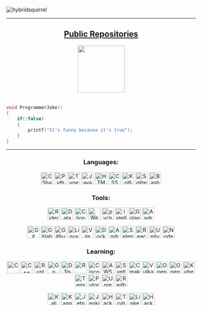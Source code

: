 
[comment]: <> (Spacer)
<h3 align="center" ></h3>

[comment]: <> (TODO: Create a gif)


<p align="left"> <img src="https://komarev.com/ghpvc/?username=hybridsquirrel&label=Profile%20views&color=0e75b6&style=flat" alt="hybridsquirrel" />

---

<a href="https://github.com/HybridSquirrel-Repos"><h2 align="center">Public Repositories</h2></a>

[comment]: <> (TODO: Add text to images)

<div align="center">
    <img src="https://avatars.githubusercontent.com/u/98660351?s=400&u=03bb3e354c58ca1fc0033270c40560dc4d330d85&v=4" alt="" width="125" />
</div>



[comment]: <> (Spacer)
<h4 align="center"> </h4>



```C

void ProgrammerJoke()
{
    if(!false)
    {
        printf("It's funny because it's true");
    }
}

```

---



<h3 align="center">Languages:</h3>
<p align="center">
    <img height="32" width="32" src="https://unpkg.com/simple-icons@v6/icons/csharp.svg" title="CSharp"/>
    <img height="32" width="32" src="https://unpkg.com/simple-icons@v6/icons/python.svg" title="Python"/>
    <img height="32" width="32" src="https://unpkg.com/simple-icons@v6/icons/typescript.svg" title="Typescript"/>
    <img height="32" width="32" src="https://unpkg.com/simple-icons@v6/icons/javascript.svg" title="Javascript"/>
    <img height="32" width="32" src="https://unpkg.com/simple-icons@v6/icons/html5.svg" title="HTML"/>
    <img height="32" width="32" src="https://unpkg.com/simple-icons@v6/icons/css3.svg" title="CSS"/>
    <img height="32" width="32" src="https://unpkg.com/simple-icons@v6/icons/kotlin.svg" title="Kotlin"/>
    <img height="32" width="32" src="https://unpkg.com/simple-icons@v6/icons/sqlite.svg" title="Sqlite"/>
    <img height="32" width="32" src="https://unpkg.com/simple-icons@v6/icons/gnubash.svg" title="Bash"/>



</p>


<h3 align="center">Tools:</h3>
<p align="center">
    <img height="32" width="32" src="https://unpkg.com/simple-icons@v6/icons/rider.svg" title="Rider IDE"/>
    <img height="32" width="32" src="https://unpkg.com/simple-icons@v6/icons/datagrip.svg" title="Datagrip IDE"/>
    <img height="32" width="32" src="https://unpkg.com/simple-icons@v6/icons/clion.svg" title="Clion IDE"/>
    <img height="32" width="32" src="https://unpkg.com/simple-icons@v6/icons/webstorm.svg" title="Webstorm IDE"/>
    <img height="32" width="32" src="https://unpkg.com/simple-icons@v6/icons/pycharm.svg" title="pycharm"/>
    <img height="32" width="32" src="https://unpkg.com/simple-icons@v6/icons/intellijidea.svg" title="Intellij IDE"/>
    <img height="32" width="32" src="https://unpkg.com/simple-icons@v6/icons/goland.svg" title="Goland IDE"/>
    <img height="32" width="32" src="https://unpkg.com/simple-icons@v6/icons/androidstudio.svg" title="Android Studio"/>
</p>
<p align="center">
    <img height="32" width="32" src="https://unpkg.com/simple-icons@v6/icons/git.svg" title="Git"/>
    <img height="32" width="32" src="https://unpkg.com/simple-icons@v6/icons/gitlab.svg" title="Gitlab"/>
    <img height="32" width="32" src="https://unpkg.com/simple-icons@v6/icons/github.svg" title="Github"/>
    <img height="32" width="32" src="https://unpkg.com/simple-icons@v6/icons/linux.svg" title="Linux"/>
    <img height="32" width="32" src="https://unpkg.com/simple-icons@v6/icons/vim.svg" title="Vim"/>
    <img height="32" width="32" src="https://unpkg.com/simple-icons@v6/icons/docker.svg" title="Docker"/>
    <img height="32" width="32" src="https://unpkg.com/simple-icons@v6/icons/android.svg" title="Android"/>
    <img height="32" width="32" src="https://unpkg.com/simple-icons@v6/icons/selenium.svg" title="Selenium"/>
    <img height="32" width="32" src="https://unpkg.com/simple-icons@v6/icons/react.svg" title="React"/>
    <img height="32" width="32" src="https://unpkg.com/simple-icons@v6/icons/unity.svg" title="Unity"/>
    <img height="32" width="32" src="https://unpkg.com/simple-icons@v6/icons/nodedotjs.svg" title="Nodejs"/>


</p>

<h3 align="center">Learning:</h3>
<p align="center">
    <img height="32" width="32" src="https://unpkg.com/simple-icons@v6/icons/c.svg" title="C"/>
    <img height="32" width="32" src="https://unpkg.com/simple-icons@v6/icons/cplusplus.svg" title="C++"/>
    <img height="32" width="32" src="https://unpkg.com/simple-icons@v6/icons/rust.svg" title="Rust"/>
    <img height="32" width="32" src="https://unpkg.com/simple-icons@v6/icons/go.svg" title="Go"/>
    <img height="32" width="32" src="https://unpkg.com/simple-icons@v6/icons/d3dotjs.svg" title="D3js"/>
    <img height="32" width="32" src="https://unpkg.com/simple-icons@v6/icons/r.svg" title="R"/>
    <img height="32" width="32" src="https://unpkg.com/simple-icons@v6/icons/cisco.svg" title="Cisco"/>
    <img height="32" width="32" src="https://unpkg.com/simple-icons@v6/icons/amazonaws.svg" title="AWS"/>
    <img height="32" width="32" src="https://unpkg.com/simple-icons@v6/icons/svelte.svg" title="Svelte"/>
    <img height="32" width="32" src="https://unpkg.com/simple-icons@v6/icons/cmake.svg" title="Cmake"/>
    <img height="32" width="32" src="https://unpkg.com/simple-icons@v6/icons/vulkan.svg" title="Vulkan"/>
    <img height="32" width="32" src="https://unpkg.com/simple-icons@v6/icons/opengl.svg" title="Opengl"/>
    <img height="32" width="32" src="https://unpkg.com/simple-icons@v6/icons/opencv.svg" title="Opencv"/>
    <img height="32" width="32" src="https://unpkg.com/simple-icons@v6/icons/kubernetes.svg" title="Kubernetes"/>
    <img height="32" width="32" src="https://unpkg.com/simple-icons@v6/icons/tensorflow.svg" title="Tensorflow"/>
    <img height="32" width="32" src="https://unpkg.com/simple-icons@v6/icons/pytorch.svg" title="Pytorch"/>
    <img height="32" width="32" src="https://unpkg.com/simple-icons@v6/icons/unrealengine.svg" title="Unreal Engine"/>
    <img height="32" width="32" src="https://unpkg.com/simple-icons@v6/icons/redhat.svg" title="Redhat"/>


</p>
<p align="center">
    <img height="32" width="32" src="https://unpkg.com/simple-icons@v6/icons/kalilinux.svg" title="Kali linux"/>
    <img height="32" width="32" src="https://unpkg.com/simple-icons@v6/icons/kaggle.svg" title="Kaggle"/>
    <img height="32" width="32" src="https://unpkg.com/simple-icons@v6/icons/jetpackcompose.svg" title="Jetpackcompose"/>
    <img height="32" width="32" src="https://unpkg.com/simple-icons@v6/icons/jenkins.svg" title="Jenkins"/>
    <img height="32" width="32" src="https://unpkg.com/simple-icons@v6/icons/hackthebox.svg" title="Hackthebox"/>
    <img height="32" width="32" src="https://unpkg.com/simple-icons@v6/icons/tryhackme.svg" title="Tryhackme"/>
    <img height="32" width="32" src="https://unpkg.com/simple-icons@v6/icons/linkedin.svg" title="Linkedin"/>
    <img height="32" width="32" src="https://unpkg.com/simple-icons@v6/icons/hackerrank.svg" title="Hackerrank"/>

    


</p>
